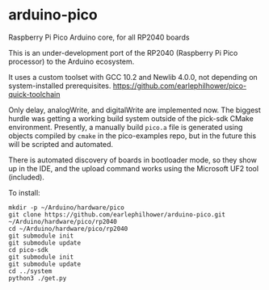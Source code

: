 # arduino-pico
Raspberry Pi Pico Arduino core, for all RP2040 boards

This is an under-development port of the RP2040 (Raspberry Pi Pico processor) to the Arduino ecosystem.

It uses a custom toolset with GCC 10.2 and Newlib 4.0.0, not depending on system-installed prerequisites.  https://github.com/earlephilhower/pico-quick-toolchain

Only delay, analogWrite, and digitalWrite are implemented now.  The biggest hurdle was getting a working build system outside of the pick-sdk CMake environment.
Presently, a manually build `pico.a` file is generated using objects compiled by `cmake` in the pico-examples repo, but in the future this will be scripted and automated.

There is automated discovery of boards in bootloader mode, so they show up in the IDE, and the upload command works using the Microsoft UF2 tool (included).

To install:
````
mkdir -p ~/Arduino/hardware/pico
git clone https://github.com/earlephilhower/arduino-pico.git ~/Arduino/hardware/pico/rp2040
cd ~/Arduino/hardware/pico/rp2040
git submodule init
git submodule update
cd pico-sdk
git submodule init
git submodule update
cd ../system
python3 ./get.py
`````

